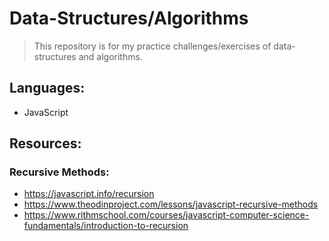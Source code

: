 # Data-Structures/Algorithms

> This repository is for my practice challenges/exercises of data-structures and algorithms. 

## Languages:
* JavaScript

## Resources:

### Recursive Methods:
* https://javascript.info/recursion
* https://www.theodinproject.com/lessons/javascript-recursive-methods
* https://www.rithmschool.com/courses/javascript-computer-science-fundamentals/introduction-to-recursion
